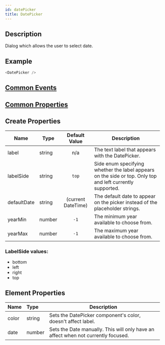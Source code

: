 ```yaml
---
id: datePicker
title: DatePicker
---
```

## Description
Dialog which allows the user to select date.

## Example

```javascript
<DatePicker />
```

## [Common Events](../types/Events.md)

## [Common Properties](../types/Properties.md)

## Create Properties

| Name        | Type   |   Default Value    | Description                                                                                               |
| ----------- | ------ | :----------------: | --------------------------------------------------------------------------------------------------------- |
| label       | string |        n/a         | The text label that appears with the DatePicker.                                                          |
| labelSide   | string |       `top`        | Side enum specifying whether the label appears on the side or top. Only top and left currently supported. |
| defaultDate | string | (current DateTime) | The default date to appear on the picker instead of the placeholder strings.                              |
| yearMin     | number |        `-1`        | The minimum year available to choose from.                                                                |
| yearMax     | number |        `-1`        | The maximum year available to choose from.                                                                |

### LabelSide values:

- bottom
- left
- right
- top

## Element Properties

| Name  | Type   | Description                                                                       |
| :---- | :----- | --------------------------------------------------------------------------------- |
| color | string | Sets the DatePicker component's color, doesn't affect label.                      |
| date  | number | Sets the Date manually. This will only have an affect when not currently focused. |
